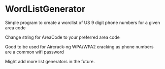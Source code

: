 # WordListGenerator
Simple program to create a wordlist of US 9 digit phone numbers for a given area code

Change string for AreaCode to your preferred area code

Good to be used for Aircrack-ng WPA/WPA2 cracking as phone numbers are a common wifi password

Might add more list generators in the future.
